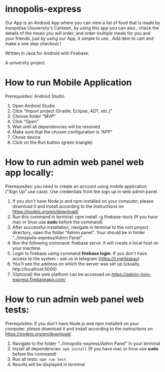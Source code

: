 # innopolis-express

Our App is an Android App where you can view a list of food that is made by
Inoopolise Unuversity's Canteen, by using this app you can also , check the
details of the meals you will order, and order multiple meals for you and your
friends, just by using our App, it simple to use , Add item to cart and make a
one step checkout !

Written in Java for Android with Firebase.

A university project.

# How to run Mobile Application 
Prerequisites: Android Studio 
1. Open Android Studio 
2. Click “Import project (Gradle, Eclipse, ADT, etc.)” 
3. Choose folder “MVP” 
4. Click “Open” 
5. Wait until all dependencies will be resolved 
6. Make sure that the chosen configuration is “APP”
7. Chose device 
8. Click on the Run button (green triangle)  

# How to run admin web panel web app locally: 
Prerequisites: you need to create an account using mobile application ("Sign Up" use case). Use credentials from the sign up in web admin panel. 
1. If you don't have Node.js and npm installed on your computer, please download it and install according to the instructions on https://nodejs.org/en/download/
2. Run this command in terminal: npm install -g firebase-tools (If you have mac or linux use **sudo** before the command)
3. After successful installation, navigate in terminal to the root project directory, open the folder "Admin panel". Your should be in folder “../innopolis-express/Admn Panel”
4. Run the following command: firebase serve. It will create a local host on your machine. 
5. Login to firebase using command **firebase login**. If you don't have access to the system - ask us in telegram (https://t.me/laskau)
6. You'll see the address on which the server was set up (usually, http://localhost:5000)
7. (Optional) the web platform can be accessed on https://admin-inno-express.firebaseapp.com/ 

# How to run admin web panel web tests:
Prerequisites: If you don't have Node.js and npm installed on your computer, please download it and install according to the instructions on https://nodejs.org/en/download/
1. Navigate to the folder “../innopolis-express/Admn Panel” in your terminal
2. Install all dependencies: `npm install` (If you have mac or linux use **sudo** before the command)
3. Run all tests: `npm run test`
4. Results will be displayed in terminal
